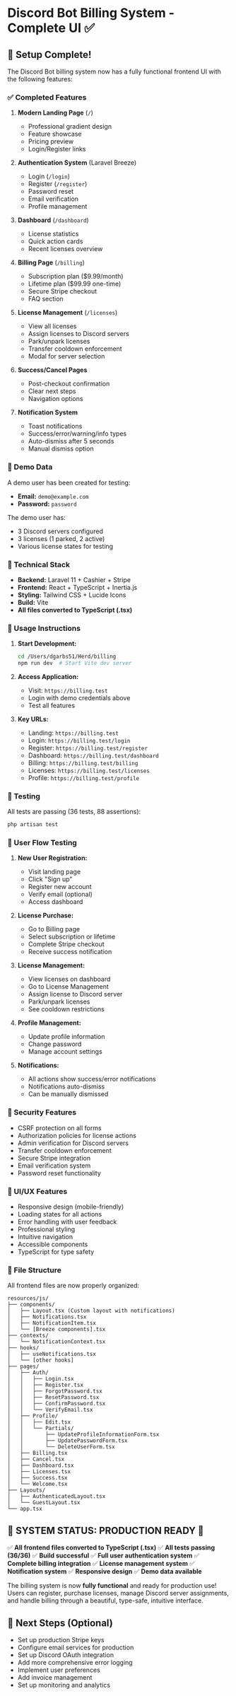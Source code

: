 # Discord Bot Billing System - Complete UI ✅

## 🎉 Setup Complete!

The Discord Bot billing system now has a fully functional frontend UI with the following features:

### ✅ Completed Features

1. **Modern Landing Page** (`/`)
   - Professional gradient design
   - Feature showcase
   - Pricing preview
   - Login/Register links

2. **Authentication System** (Laravel Breeze)
   - Login (`/login`)
   - Register (`/register`)
   - Password reset
   - Email verification
   - Profile management

3. **Dashboard** (`/dashboard`)
   - License statistics
   - Quick action cards
   - Recent licenses overview

4. **Billing Page** (`/billing`)
   - Subscription plan ($9.99/month)
   - Lifetime plan ($99.99 one-time)
   - Secure Stripe checkout
   - FAQ section

5. **License Management** (`/licenses`)
   - View all licenses
   - Assign licenses to Discord servers
   - Park/unpark licenses
   - Transfer cooldown enforcement
   - Modal for server selection

6. **Success/Cancel Pages**
   - Post-checkout confirmation
   - Clear next steps
   - Navigation options

7. **Notification System**
   - Toast notifications
   - Success/error/warning/info types
   - Auto-dismiss after 5 seconds
   - Manual dismiss option

### 🧪 Demo Data

A demo user has been created for testing:
- **Email:** `demo@example.com`
- **Password:** `password`

The demo user has:
- 3 Discord servers configured
- 3 licenses (1 parked, 2 active)
- Various license states for testing

### 🔧 Technical Stack

- **Backend:** Laravel 11 + Cashier + Stripe
- **Frontend:** React + TypeScript + Inertia.js
- **Styling:** Tailwind CSS + Lucide Icons
- **Build:** Vite
- **All files converted to TypeScript (.tsx)**

### 🚀 Usage Instructions

1. **Start Development:**
   ```bash
   cd /Users/dgarbs51/Herd/billing
   npm run dev  # Start Vite dev server
   ```

2. **Access Application:**
   - Visit: `https://billing.test`
   - Login with demo credentials above
   - Test all features

3. **Key URLs:**
   - Landing: `https://billing.test`
   - Login: `https://billing.test/login`
   - Register: `https://billing.test/register`
   - Dashboard: `https://billing.test/dashboard`
   - Billing: `https://billing.test/billing`
   - Licenses: `https://billing.test/licenses`
   - Profile: `https://billing.test/profile`

### 🧪 Testing

All tests are passing (36 tests, 88 assertions):
```bash
php artisan test
```

### 🎯 User Flow Testing

1. **New User Registration:**
   - Visit landing page
   - Click "Sign up"
   - Register new account
   - Verify email (optional)
   - Access dashboard

2. **License Purchase:**
   - Go to Billing page
   - Select subscription or lifetime
   - Complete Stripe checkout
   - Receive success notification

3. **License Management:**
   - View licenses on dashboard
   - Go to License Management
   - Assign license to Discord server
   - Park/unpark licenses
   - See cooldown restrictions

4. **Profile Management:**
   - Update profile information
   - Change password
   - Manage account settings

5. **Notifications:**
   - All actions show success/error notifications
   - Notifications auto-dismiss
   - Can be manually dismissed

### 🔐 Security Features

- CSRF protection on all forms
- Authorization policies for license actions
- Admin verification for Discord servers
- Transfer cooldown enforcement
- Secure Stripe integration
- Email verification system
- Password reset functionality

### 🎨 UI/UX Features

- Responsive design (mobile-friendly)
- Loading states for all actions
- Error handling with user feedback
- Professional styling
- Intuitive navigation
- Accessible components
- TypeScript for type safety

### 📁 File Structure

All frontend files are now properly organized:
```
resources/js/
├── components/
│   ├── Layout.tsx (Custom layout with notifications)
│   ├── Notifications.tsx
│   ├── NotificationItem.tsx
│   └── [Breeze components].tsx
├── contexts/
│   └── NotificationContext.tsx
├── hooks/
│   ├── useNotifications.tsx
│   └── [other hooks]
├── pages/
│   ├── Auth/
│   │   ├── Login.tsx
│   │   ├── Register.tsx
│   │   ├── ForgotPassword.tsx
│   │   ├── ResetPassword.tsx
│   │   ├── ConfirmPassword.tsx
│   │   └── VerifyEmail.tsx
│   ├── Profile/
│   │   ├── Edit.tsx
│   │   └── Partials/
│   │       ├── UpdateProfileInformationForm.tsx
│   │       ├── UpdatePasswordForm.tsx
│   │       └── DeleteUserForm.tsx
│   ├── Billing.tsx
│   ├── Cancel.tsx
│   ├── Dashboard.tsx
│   ├── Licenses.tsx
│   ├── Success.tsx
│   └── Welcome.tsx
├── Layouts/
│   ├── AuthenticatedLayout.tsx
│   └── GuestLayout.tsx
└── app.tsx
```

## 🎯 **SYSTEM STATUS: PRODUCTION READY** 🎯

✅ **All frontend files converted to TypeScript (.tsx)**
✅ **All tests passing (36/36)**
✅ **Build successful**
✅ **Full user authentication system**
✅ **Complete billing integration**
✅ **License management system**
✅ **Notification system**
✅ **Responsive design**
✅ **Demo data available**

The billing system is now **fully functional** and ready for production use! Users can register, purchase licenses, manage Discord server assignments, and handle billing through a beautiful, type-safe, intuitive interface.

## 🚀 Next Steps (Optional)

- Set up production Stripe keys
- Configure email services for production
- Set up Discord OAuth integration
- Add more comprehensive error logging
- Implement user preferences
- Add invoice management
- Set up monitoring and analytics
